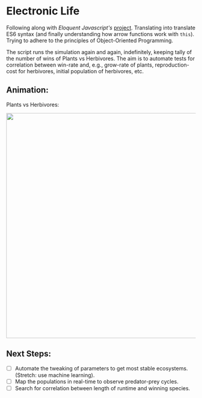 
# Electronic Life
Following along with *Eloquent Javascript's* [project](https://eloquentjavascript.net/2nd_edition/07_elife.html). Translating into translate ES6 syntax (and finally understanding how arrow functions work with ```this```). Trying to adhere to the principles of Object-Oriented Programming.

The script runs the simulation again and again, indefinitely, keeping tally of the number of wins of Plants vs Herbivores. The aim is to automate tests for correlation between win-rate and, e.g., grow-rate of plants, reproduction-cost for herbivores, initial population of herbivores, etc.

## Animation:
Plants vs Herbivores:

<img src="https://media.giphy.com/media/U7LNVTF1tcsVJjkjBx/giphy.gif" width="600px">

## Next Steps:
- [ ] Automate the tweaking of parameters to get most stable ecosystems. (Stretch: use machine learning).
- [ ] Map the populations in real-time to observe predator-prey cycles.
- [ ] Search for correlation between length of runtime and winning species.
